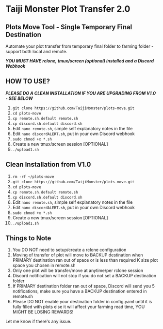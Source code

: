# Taiji Monster Plot Transfer 2.0
## Plots Move Tool - Single Temporary Final Destination
Automate your plot transfer from temporary final folder to farming folder - support both local and remote.

***YOU MUST HAVE rclone, tmux/screen (optional) installed and a Discord Webhook***

## HOW TO USE?
***PLEASE DO A CLEAN INSTALLATION IF YOU ARE UPGRADING FROM V1.0 - SEE BELOW***
1) `git clone https://github.com/TaijiMonster/plots-move.git`
2) `cd plots-move`
3) `cp remote.sh.default remote.sh`
4) `cp discord.sh.default discord.sh`
5) Edit `nano remote.sh`, simple self explanatory notes in the file
6) Edit `nano discordALERT.sh`, put in your own Discord webhook
7) `sudo chmod +x *.sh`
8) Create a new tmux/screen session [OPTIONAL]
9) `./upload1.sh`

## Clean Installation from V1.0
1) `rm -rf ~/plots-move`
2) `git clone https://github.com/TaijiMonster/plots-move.git`
3) `cd plots-move`
4) `cp remote.sh.default remote.sh`
5) `cp discord.sh.default discord.sh`
6) Edit `nano remote.sh`, simple self explanatory notes in the file
7) Edit `nano discordALERT.sh`, put in your own Discord webhook
8) `sudo chmod +x *.sh`
9) Create a new tmux/screen session [OPTIONAL]
10) `./upload1.sh`

## Things to Note
1) You DO NOT need to setup/create a rclone configuration
2) Moving of transfer of plot will move to BACKUP destination when PRIMARY destination ran out of space or is less than required K size plot space you chosen in remote.sh
3) Only one plot will be transfer/move at anytime/per rclone session
4) Discord notification will not stop if you do not set a BACKUP destination folder
5) If PRIMARY destination folder ran out of space, Discord will send you 5 notifications, make sure you have a BACKUP destination entered in remote.sh
6) Please DO NOT enable your destination folder in config.yaml until it is fully filled with plots else it will affect your farming read time, YOU MIGHT BE LOSING REWARDS!

Let me know if there's any issue.
